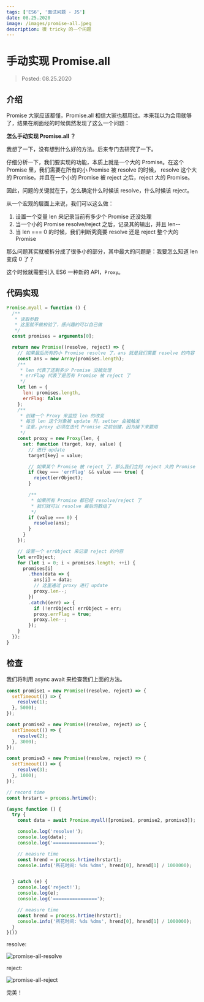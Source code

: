 ```yaml
---
tags: ['ES6', '面试问题 - JS']
date: 08.25.2020
image: /images/promise-all.jpeg
description: 很 tricky 的一个问题
---
```


# 手动实现 Promise.all

> Posted: 08.25.2020

<Tag />

## 介绍

Promise 大家应该都懂，Promise.all 相信大家也都用过。本来我以为会用就够了，结果在刷面经的时候偶然发现了这么一个问题：

**怎么手动实现 Promise.all ？**

我想了一下，没有想到什么好的方法。后来专门去研究了一下。

仔细分析一下，我们要实现的功能，本质上就是一个大的 Promise。在这个 Promise 里，我们需要在所有的小 Promise 被 resolve 的时候，
resolve 这个大的 Promise。并且在一个小的 Promise 被 reject 之后，reject 大的 Promise。

因此，问题的关键就在于，<span v-red>怎么确定什么时候该 resolve，什么时候该 reject。</span>

从一个宏观的层面上来说，我们可以这么做：

1. 设置一个变量 len 来记录当前有多少个 Promise 还没处理
2. 当一个小的 Promise resolve/reject 之后，记录其的输出，并且 len--
3. 当 len === 0 的时候，我们判断究竟要 resolve 还是 reject 整个大的 Promise

那么问题其实就被拆分成了很多小的部分，其中最大的问题是：我要怎么知道 len 变成 0 了？

这个时候就需要引入 ES6 一种新的 API，`Proxy`。


## 代码实现

```javascript
Promise.myall = function () {
  /**
   * 读取参数
   * 这里就不做校验了，感兴趣的可以自己做
   */
  const promises = arguments[0];

  return new Promise((resolve, reject) => {
    // 如果最后所有的小 Promise resolve 了，ans 就是我们需要 resolve 的内容
    const ans = new Array(promises.length);
    /**
     * len 代表了还剩多少 Promise 没被处理
     * errFlag 代表了是否有 Promise 被 reject 了
     */
    let len = {
      len: promises.length,
      errFlag: false
    };
    /**
     * 创建一个 Proxy 来监控 len 的改变
     * 每当 len 这个对象被 update 时，setter 会被触发
     * 注意，proxy 必须在迭代 Promise 之前创建，因为接下来要用
     */
    const proxy = new Proxy(len, {
      set: function (target, key, value) {
        // 进行 update
        target[key] = value;

        // 如果某个 Promise 被 reject 了，那么我们立刻 reject 大的 Promise
        if (key === 'errFlag' && value === true) {
          reject(errObject);
        }

        /**
         * 如果所有 Promise 都已经 resolve/reject 了
         * 我们就可以 resolve 最后的数组了
         */
        if (value === 0) {
          resolve(ans);
        }
      }
    });

    // 设置一个 errObject 来记录 reject 的内容
    let errObject;
    for (let i = 0; i < promises.length; ++i) {
      promises[i]
        .then(data => {
          ans[i] = data;
          // 这里通过 proxy 进行 update
          proxy.len--;
        })
        .catch((err) => {
          if (!errObject) errObject = err;
          proxy.errFlag = true;
          proxy.len--;
        });
    }
  });
}
```

## 检查

我们将利用 async await 来检查我们上面的方法。

```javascript
const promise1 = new Promise((resolve, reject) => {
  setTimeout(() => {
    resolve(1);
  }, 5000);
});

const promise2 = new Promise((resolve, reject) => {
  setTimeout(() => {
    resolve(2);
  }, 3000);
});

const promise3 = new Promise((resolve, reject) => {
  setTimeout(() => {
    resolve(3);
  }, 1000);
});

// record time
const hrstart = process.hrtime();

(async function () {
  try {
    const data = await Promise.myall([promise1, promise2, promise3]);

    console.log('resolve!');
    console.log(data);
    console.log('================');

    // measure time
    const hrend = process.hrtime(hrstart);
    console.info('所花时间: %ds %dms', hrend[0], hrend[1] / 1000000);


  } catch (e) {
    console.log('reject!');
    console.log(e);
    console.log('================');

    // measure time
    const hrend = process.hrtime(hrstart);
    console.info('所花时间: %ds %dms', hrend[0], hrend[1] / 1000000);
  }
}())
```

resolve:

![promise-all-resolve](/images/promise-all-resolve.png)

reject:

![promise-all-reject](/images/promise-all-reject.png)

完美！

<Chirpy />